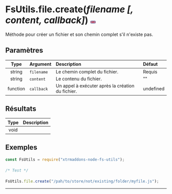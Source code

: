 # FsUtils.file.create(_filename [, content, callback]_) [![en-GB](https://github.com/shim-sao/XtrmAddons-Batch/blob/master/MySQLBatchBackup/images/united-kingdom-flag-icon-16.png)](create.md)

Méthode pour créer un fichier et son chemin complet s'il n'existe pas.

## Paramètres

| Type   | Argument | Description | Défaut |
|:------:| :--------| :-----------|:-------|
| string | `filename` | Le chemin complet du fichier.| Requis |
| string | `content` | Le contenu du fichier. | "" |
| function | `callback` | Un appel à exécuter après la création du fichier. | undefined |

## Résultats

| Type   | Description |
|:------:| :-----------|
| void | |

## Exemples

```js
const FsUtils = require("xtrmaddons-node-fs-utils");

/* Test */

FsUtils.file.create("/pah/to/store/not/existing/folder/myfile.js");

```

---